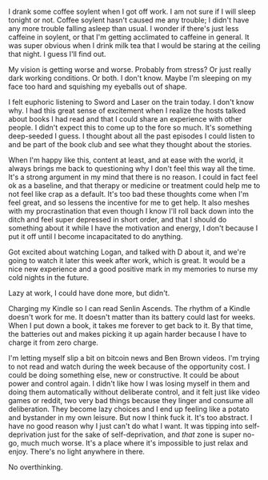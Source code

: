I drank some coffee soylent when I got off work. I am not sure if I will sleep tonight or not. Coffee soylent hasn't caused me any trouble; I didn't have any more trouble falling asleep than usual. I wonder if there's just less caffeine in soylent, or that I'm getting acclimated to caffeine in general. It was super obvious when I drink milk tea that I would be staring at the ceiling that night. I guess I'll find out.

My vision is getting worse and worse. Probably from stress? Or just really dark working conditions. Or both. I don't know. Maybe I'm sleeping on my face too hard and squishing my eyeballs out of shape.

I felt euphoric listening to Sword and Laser on the train today. I don't know why. I had this great sense of excitement when I realize the hosts talked about books I had read and that I could share an experience with other people. I didn't expect this to come up to the fore so much. It's something deep-seeded I guess. I thought about all the past episodes I could listen to and be part of the book club and see what they thought about the stories.

When I'm happy like this, content at least, and at ease with the world, it always brings me back to questioning why I don't feel this way all the time. It's a strong argument in my mind that there is no reason. I could in fact feel ok as a baseline, and that therapy or medicine or treatment could help me to not feel like crap as a default. It's too bad these thoughts come when I'm feel great, and so lessens the incentive for me to get help. It also meshes with my procrastination that even though I know I'll roll back down into the ditch and feel super depressed in short order, and that I should do something about it while I have the motivation and energy, I don't because I put it off until I become incapacitated to do anything.

Got excited about watching Logan, and talked with D about it, and we're going to watch it later this week after work, which is great. It would be a nice new experience and a good positive mark in my memories to nurse my cold nights in the future.

Lazy at work, I could have done more, but didn't.

Charging my Kindle so I can read Senlin Ascends. The rhythm of a Kindle doesn't work for me. It doesn't matter than its battery could last for weeks. When I put down a book, it takes me forever to get back to it. By that time, the batteries out and makes picking it up again harder because I have to charge it from zero charge.

I'm letting myself slip a bit on bitcoin news and Ben Brown videos. I'm trying to not read and watch during the week because of the opportunity cost. I could be doing something else, new or constructive. It could be about power and control again. I didn't like how I was losing myself in them and doing them automatically without deliberate control, and it felt just like video games or reddit, two very bad things because they linger and consume all deliberation. They become lazy choices and I end up feeling like a potato and bystander in my own leisure. But now I think fuck it. It's too abstract. I have no good reason why I just can't do what I want. It was tipping into self-deprivation just for the sake of self-deprivation, and *that* zone is super no-go, much much worse. It's a place where it's impossible to just relax and enjoy. There's no light anywhere in there.

No overthinking.
